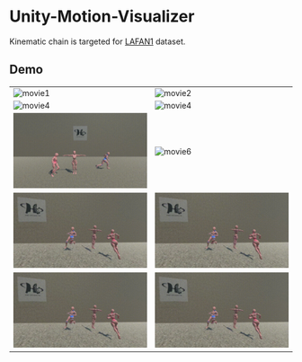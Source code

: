 # Unity-Motion-Visualizer

Kinematic chain is targeted for [LAFAN1](https://github.com/ubisoft/ubisoft-laforge-animation-dataset) dataset.

## Demo

|||
|---|---|
|![movie1](asset/movie_01.gif)|![movie2](asset/movie_02.gif)|
|![movie4](asset/movie_03.gif)|![movie4](asset/movie_04.gif)|
|![movie5](asset/movie_05.gif)|![movie6](asset/movie_06.gif)|
|![original_unity](asset/left_turn_neutral.gif)|![dance_unity](asset/left_turn_dance.gif)|
|![jump_unity](asset/left_turn_jump.gif)|![dance_and_jump_unity](asset/left_turn_dance_jump.gif)|
